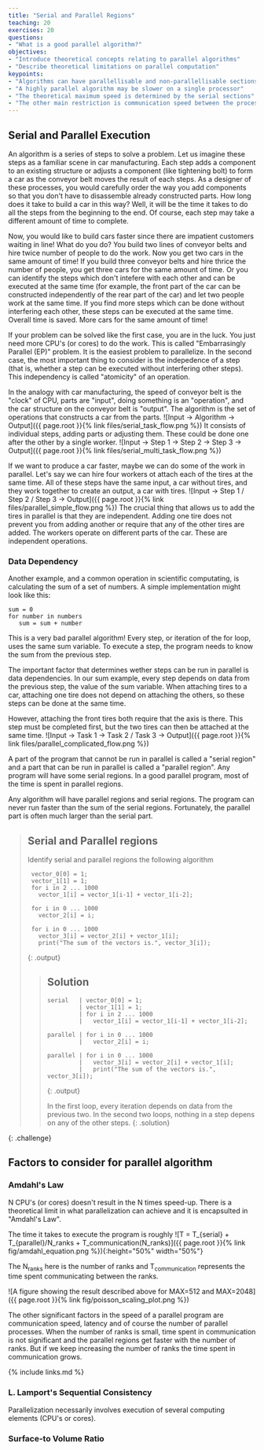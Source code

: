 ```yaml
---
title: "Serial and Parallel Regions"
teaching: 20
exercises: 20
questions:
- "What is a good parallel algorithm?"
objectives:
- "Introduce theoretical concepts relating to parallel algorithms"
- "Describe theoretical limitations on parallel computation"
keypoints:
- "Algorithms can have parallellisable and non-parallellisable sections"
- "A highly parallel algorithm may be slower on a single processor"
- "The theoretical maximum speed is determined by the serial sections"
- "The other main restriction is communication speed between the processes"
---
```


## Serial and Parallel Execution

An algorithm is a series of steps to solve a problem.
Let us imagine these steps as a familiar scene in car manufacturing.
Each step adds a component to an existing structure or adjusts a component (like tightening bolt)
to form a car as the conveyor belt moves the result of each steps.
As a designer of these processes, you would carefully order the way you add components
so that you don't have to disassemble already constructed parts.
How long does it take to build a car in this way?
Well, it will be the time it takes to do all the steps from the beginning to the end. 
Of course, each step may take a different amount of time to complete.

Now, you would like to build cars faster since there are impatient customers waiting in line!
What do you do? You build two lines of conveyor belts and hire twice number of people to do the work.
Now you get two cars in the same amount of time!
If you build three conveyor belts and hire thrice the number of people,
you get three cars for the same amount of time.
Or you can identify the steps which don't intefere with each other and can be executed at the same time
(for example, the front part of the car can be constructed independently of the rear part of the car)
and let two people work at the same time.
If you find more steps which can be done without interfering each other,
these steps can be executed at the same time.
Overall time is saved.
More cars for the same amount of time!

If your problem can be solved like the first case, you are in the luck.
You just need more CPU's (or cores) to do the work.
This is called "Embarrasingly Parallel (EP)" problem.
It is the easiest problem to parallelize.
In the second case, the most important thing to consider is the indepedence of a step
(that is, whether a step can be executed without interfering other steps).
This independency is called "atomicity" of an operation.

In the analogy with car manufacturing, the speed of conveyor belt is the "clock" of CPU, parts are "input", doing something is an "operation", and the car structure on the conveyor belt is "output". 
The algorithm is the set of operations that constructs a car from the parts.
![Input -> Algorithm -> Output]({{ page.root }}{% link files/serial_task_flow.png %})
It consists of individual steps, adding parts or adjusting them.
These could be done one after the other by a single worker.
![Input -> Step 1 -> Step 2 -> Step 3 -> Output]({{ page.root }}{% link files/serial_multi_task_flow.png %})

If we want to produce a car faster, maybe we can do some of the work in parallel.
Let's say we can hire four workers ot attach each of the tires at the same time.
All of these steps have the same input, a car without tires,
and they work together to create an output, a car with tires.
![Input -> Step 1 / Step 2 / Step 3 -> Output]({{ page.root }}{% link files/parallel_simple_flow.png %})
The crucial thing that allows us to add the tires in parallel is that they are independent.
Adding one tire does not prevent you from adding another or require that any of the other tires are added.
The workers operate on different parts of the car.
These are independent operations.

### Data Dependency
Another example, and a common operation in scientific computating, is calculating the sum of a set
of numbers.
A simple implementation might look like this:
~~~
sum = 0
for number in numbers
   sum = sum + number
~~~
This is a very bad parallel algorithm!
Every step, or iteration of the for loop, uses the same sum variable.
To execute a step, the program needs to know the sum from the previous step.

The important factor that determines wether steps can be run in parallel is data dependencies.
In our sum example, every step depends on data from the previous step, the value of the sum variable.
When attaching tires to a car, attaching one tire does not depend on attaching the others, so these steps can be done at the same time.

However, attaching the front tires both require that the axis is there.
This step must be completed first, but the two tires can then be attached at the same time.
![Input -> Task 1 -> Task 2 / Task 3 -> Output]({{ page.root }}{% link files/parallel_complicated_flow.png %})

A part of the program that cannot be run in parallel is called a "serial region" and
a part that can be run in parallel is called a "parallel region".
Any program will have some serial regions.
In a good parallel program, most of the time is spent in parallel regions.

Any algorithm will have parallel regions and serial regions.
The program can never run faster than the sum of the serial regions.
Fortunately, the parallel part is often much larger than the serial part.

>## Serial and Parallel regions
>
> Identify serial and parallel regions the following algorithm
>
> ~~~
>  vector_0[0] = 1;
>  vector_1[1] = 1;
>  for i in 2 ... 1000
>    vector_1[i] = vector_1[i-1] + vector_1[i-2];
>
>  for i in 0 ... 1000
>    vector_2[i] = i;
>
>  for i in 0 ... 1000
>    vector_3[i] = vector_2[i] + vector_1[i];
>    print("The sum of the vectors is.", vector_3[i]);
>~~~
>{: .output}
>
>>## Solution
>>~~~
>> serial   | vector_0[0] = 1;
>>          | vector_1[1] = 1;
>>          | for i in 2 ... 1000
>>          |   vector_1[i] = vector_1[i-1] + vector_1[i-2];
>>
>> parallel | for i in 0 ... 1000
>>          |   vector_2[i] = i;
>>
>> parallel | for i in 0 ... 1000
>>          |   vector_3[i] = vector_2[i] + vector_1[i];
>>          |   print("The sum of the vectors is.", vector_3[i]);
>>~~~
>>{: .output}
>>
>> In the first loop, every iteration depends on data from the previous two.
>> In the second two loops, nothing in a step depens on any of the other steps.
>{: .solution}
>
{: .challenge}

## Factors to consider for parallel algorithm

### Amdahl's Law

N CPU's (or cores) doesn't result in the N times speed-up. There is a theoretical limit in what parallelization can achieve and it is encapsulted in "Amdahl's Law".

The time it takes to execute the program is roughly
![T = T_{serial} + T_{parallel}/N_ranks + T_communication(N_ranks)]({{ page.root }}{% link fig/amdahl_equation.png %}){:height="50%" width="50%"}

The N<sub>ranks</sub> here is the number of ranks and
T<sub>communication</sub> represents the time spent communicating between the ranks.

![A figure showing the result described above for MAX=512 and MAX=2048]({{ page.root }}{% link fig/poisson_scaling_plot.png %})

The other significant factors in the speed of a parallel program are
communication speed, latency and of course the number of parallel processes.
When the number of ranks is small, time spent in communication is not significant
and the parallel regions get faster with the number of ranks.
But if we keep increasing the number of ranks the time spent in communication grows.

{% include links.md %}

### L. Lamport's Sequential Consistency

Parallelization necessarily involves execution of several computing elements (CPU's or cores).

### Surface-to Volume Ratio
